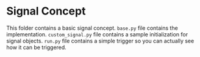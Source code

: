 # Signal Concept

This folder contains a basic signal concept.
`base.py` file contains the implementation.
`custom_signal.py` file contains a sample initialization for signal objects.
`run.py` file contains a simple trigger so you can actually see how it can be triggered.

